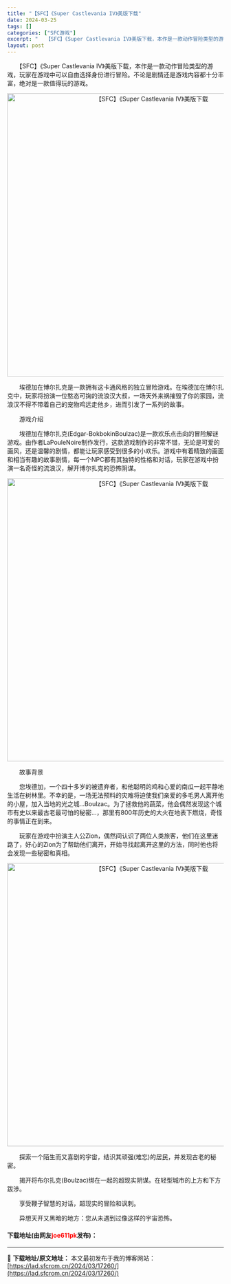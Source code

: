 ```yaml
---
title: "【SFC】《Super Castlevania IV》美版下载"
date: 2024-03-25
tags: []
categories: ["SFC游戏"]
excerpt: "　　【SFC】《Super Castlevania IV》美版下载，本作是一款动作冒险类型的游戏，玩家在游戏中可以自由选择身份进行冒险。不论是剧情还是游戏内容都十分丰富，绝对是一款值得玩的游戏。 　　埃德加在博尔扎克是一款拥有这卡通风格的独立冒险游戏。在埃德加在博尔扎克中，玩家将扮演一位憨态可掬的流&hellip;"
layout: post
---
```


 <p>　　【SFC】《Super Castlevania IV》美版下载，本作是一款动作冒险类型的游戏，玩家在游戏中可以自由选择身份进行冒险。不论是剧情还是游戏内容都十分丰富，绝对是一款值得玩的游戏。</p> <p align="center"><img align="" border="0" src="https://lad.sfcrom.cn/wp-content/uploads/2024/03/20240325_6600d04e2a561.png" width="657" alt="【SFC】《Super Castlevania IV》美版下载" /></p> <p>　　埃德加在博尔扎克是一款拥有这卡通风格的独立冒险游戏。在埃德加在博尔扎克中，玩家将扮演一位憨态可掬的流浪汉大叔，一场天外来祸摧毁了你的家园，流浪汉不得不带着自己的宠物鸡远走他乡，进而引发了一系列的故事。</p> <p>　　游戏介绍</p> <p>　　埃德加在博尔扎克(Edgar-BokbokinBoulzac)是一款欢乐点击向的冒险解谜游戏。由作者LaPouleNoire制作发行，这款游戏制作的非常不错，无论是可爱的画风，还是温馨的剧情，都能让玩家感受到很多的小欢乐。游戏中有着精致的画面和相当有趣的故事剧情，每一个NPC都有其独特的性格和对话，玩家在游戏中扮演一名奇怪的流浪汉，解开博尔扎克的恐怖阴谋。</p> <p align="center"><img align="" border="0" src="https://lad.sfcrom.cn/wp-content/uploads/2024/03/20240325_6600d04f6cb6d.png" width="657" alt="【SFC】《Super Castlevania IV》美版下载" /></p> <p>　　故事背景</p> <p>　　您埃德加，一个四十多岁的被遗弃者，和他聪明的鸡和心爱的南瓜一起平静地生活在树林里。不幸的是，一场无法预料的灾难将迫使我们亲爱的多毛男人离开他的小屋，加入当地的光之城&hellip;Boulzac。为了拯救他的蔬菜，他会偶然发现这个城市有史以来最古老最可怕的秘密&hellip;，那里有800年历史的大火在地表下燃烧，奇怪的事情正在到来。</p> <p>　　玩家在游戏中扮演主人公Zion，偶然间认识了两位人类旅客，他们在这里迷路了，好心的Zion为了帮助他们离开，开始寻找起离开这里的方法，同时他也将会发现一些秘密和真相。</p> <p align="center"><img align="" border="0" src="https://lad.sfcrom.cn/wp-content/uploads/2024/03/20240325_6600d05077866.png" width="657" alt="【SFC】《Super Castlevania IV》美版下载" /></p> <p>　　探索一个陌生而又喜剧的宇宙，结识其顽强(难忘)的居民，并发现古老的秘密。</p> <p>　　揭开将布尔扎克(Boulzac)绑在一起的超现实阴谋。在轻型城市的上方和下方跋涉。</p> <p>　　享受鞭子智慧的对话，超现实的冒险和讽刺。</p> <p>　　异想天开又黑暗的地方：您从未遇到过像这样的宇宙恐怖。</p> <p><h4>下载地址(由网友<font color="red">joe611pk</font>发布)：</h4></p> 

---
📖 **下载地址/原文地址：** 本文最初发布于我的博客网站：[https://lad.sfcrom.cn/2024/03/17260/](https://lad.sfcrom.cn/2024/03/17260/)
